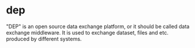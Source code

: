 # dep
"DEP" is an open source data exchange platform, or it should be called data exchange middleware. It is used to exchange dataset, files and etc. produced by different systems.
